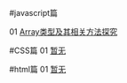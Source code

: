 #javascript篇

01 [Array类型及其相关方法探究](https://maze1943.github.io/Front-End-Maze/前端迷宫/javascript篇/001_Array类型及其相关方法探究.md?_blank)

#CSS篇
01 [暂无]()

#html篇
01 [暂无]()